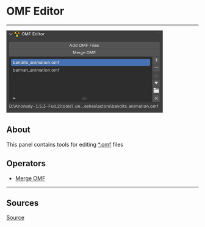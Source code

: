 # OMF Editor

___

![Alt text centered](images/n-panel-omf-editor.png)

## About

This panel contains tools for editing [*.omf](../../../../main-folders-and-files/file-formats/animations/omf.md) files

## Operators

- [Merge OMF](../addon-operators/operator-merge-omf.md)

___

## Sources

[Source](https://github.com/PavelBlend/blender-xray/wiki/Panel-OMF-Editor)
